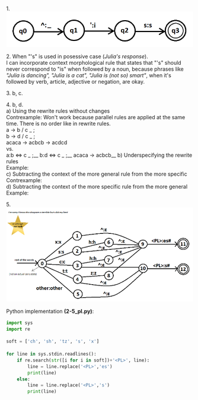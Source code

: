 <p>1.<br>
<img src='s_to_is.png'></p>
<p>2. When "'s" is used in posessive case (<i>Julia's response</i>).<br>
I can incorporate context morphological rule that states that "'s" should never
correspond to "is" when followed by a noun, because phrases like <i>"Julia is dancing",
"Julia is a cat", "Julia is (not so) smart"</i>, when it's followed by verb, article, adjective or negation,
are okay.</p>
<p>3. b, c.</p>
<p>4. b, d.<br>
a) Using the rewrite rules without changes<br>
Contrexample: Won't work because parallel rules are applied at the same time. There is no order like in rewrite rules.<br>
a → b / c _ ;<br>
b → d / c _ ;<br>
acaca → acbcb → acdcd<br>
vs.<br>
a:b <=> c _ ;__
b:d <=> c _ ;__
acaca → acbcb__
b) Underspecifying the rewrite rules<br>
Example:<br>
c) Subtracting the context of the more general rule from the more specific<br>
Contrexample:<br>
d) Subtracting the context of the more specific rule from the more general<br>
Example:</p>
<p>5.<br>
<img src='pluralization.png'></p>
Python implementation <b>(2-5_pl.py)</b>:

```python 
import sys
import re

soft = ['ch', 'sh', 'tz', 's', 'x']

for line in sys.stdin.readlines():
	if re.search(str([i for i in soft])+'<PL>', line):
		line = line.replace('<PL>','es')
		print(line)
	else:
		line = line.replace('<PL>','s')
		print(line)
```